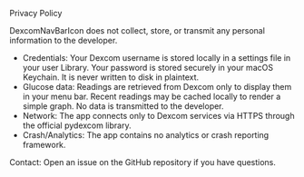 Privacy Policy

DexcomNavBarIcon does not collect, store, or transmit any personal information to the developer.

- Credentials: Your Dexcom username is stored locally in a settings file in your user Library. Your password is stored securely in your macOS Keychain. It is never written to disk in plaintext.
- Glucose data: Readings are retrieved from Dexcom only to display them in your menu bar. Recent readings may be cached locally to render a simple graph. No data is transmitted to the developer.
- Network: The app connects only to Dexcom services via HTTPS through the official pydexcom library.
- Crash/Analytics: The app contains no analytics or crash reporting framework.

Contact: Open an issue on the GitHub repository if you have questions.
